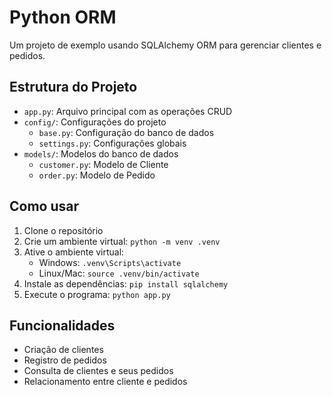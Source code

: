 # Python ORM

Um projeto de exemplo usando SQLAlchemy ORM para gerenciar clientes e pedidos.

## Estrutura do Projeto

- `app.py`: Arquivo principal com as operações CRUD
- `config/`: Configurações do projeto
  - `base.py`: Configuração do banco de dados
  - `settings.py`: Configurações globais
- `models/`: Modelos do banco de dados
  - `customer.py`: Modelo de Cliente
  - `order.py`: Modelo de Pedido

## Como usar

1. Clone o repositório
2. Crie um ambiente virtual: `python -m venv .venv`
3. Ative o ambiente virtual:
   - Windows: `.venv\Scripts\activate`
   - Linux/Mac: `source .venv/bin/activate`
4. Instale as dependências: `pip install sqlalchemy`
5. Execute o programa: `python app.py`

## Funcionalidades

- Criação de clientes
- Registro de pedidos
- Consulta de clientes e seus pedidos
- Relacionamento entre cliente e pedidos